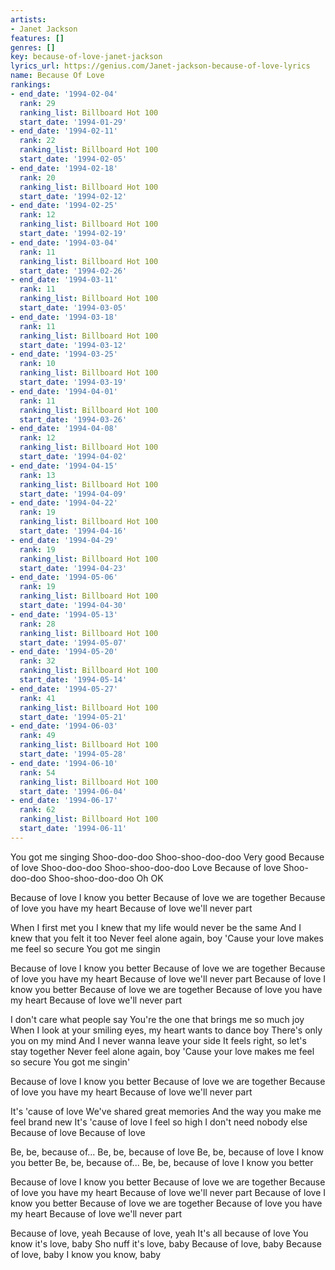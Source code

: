 ```yaml
---
artists:
- Janet Jackson
features: []
genres: []
key: because-of-love-janet-jackson
lyrics_url: https://genius.com/Janet-jackson-because-of-love-lyrics
name: Because Of Love
rankings:
- end_date: '1994-02-04'
  rank: 29
  ranking_list: Billboard Hot 100
  start_date: '1994-01-29'
- end_date: '1994-02-11'
  rank: 22
  ranking_list: Billboard Hot 100
  start_date: '1994-02-05'
- end_date: '1994-02-18'
  rank: 20
  ranking_list: Billboard Hot 100
  start_date: '1994-02-12'
- end_date: '1994-02-25'
  rank: 12
  ranking_list: Billboard Hot 100
  start_date: '1994-02-19'
- end_date: '1994-03-04'
  rank: 11
  ranking_list: Billboard Hot 100
  start_date: '1994-02-26'
- end_date: '1994-03-11'
  rank: 11
  ranking_list: Billboard Hot 100
  start_date: '1994-03-05'
- end_date: '1994-03-18'
  rank: 11
  ranking_list: Billboard Hot 100
  start_date: '1994-03-12'
- end_date: '1994-03-25'
  rank: 10
  ranking_list: Billboard Hot 100
  start_date: '1994-03-19'
- end_date: '1994-04-01'
  rank: 11
  ranking_list: Billboard Hot 100
  start_date: '1994-03-26'
- end_date: '1994-04-08'
  rank: 12
  ranking_list: Billboard Hot 100
  start_date: '1994-04-02'
- end_date: '1994-04-15'
  rank: 13
  ranking_list: Billboard Hot 100
  start_date: '1994-04-09'
- end_date: '1994-04-22'
  rank: 19
  ranking_list: Billboard Hot 100
  start_date: '1994-04-16'
- end_date: '1994-04-29'
  rank: 19
  ranking_list: Billboard Hot 100
  start_date: '1994-04-23'
- end_date: '1994-05-06'
  rank: 19
  ranking_list: Billboard Hot 100
  start_date: '1994-04-30'
- end_date: '1994-05-13'
  rank: 28
  ranking_list: Billboard Hot 100
  start_date: '1994-05-07'
- end_date: '1994-05-20'
  rank: 32
  ranking_list: Billboard Hot 100
  start_date: '1994-05-14'
- end_date: '1994-05-27'
  rank: 41
  ranking_list: Billboard Hot 100
  start_date: '1994-05-21'
- end_date: '1994-06-03'
  rank: 49
  ranking_list: Billboard Hot 100
  start_date: '1994-05-28'
- end_date: '1994-06-10'
  rank: 54
  ranking_list: Billboard Hot 100
  start_date: '1994-06-04'
- end_date: '1994-06-17'
  rank: 62
  ranking_list: Billboard Hot 100
  start_date: '1994-06-11'
---
```

You got me singing
Shoo-doo-doo
Shoo-shoo-doo-doo
Very good
Because of love
Shoo-doo-doo
Shoo-shoo-doo-doo
Love
Because of love
Shoo-doo-doo
Shoo-shoo-doo-doo
Oh OK


Because of love I know you better
Because of love we are together
Because of love you have my heart
Because of love we'll never part


When I first met you
I knew that my life would never be the same
And I knew that you felt it too
Never feel alone again, boy
'Cause your love makes me feel so secure
You got me singin


Because of love I know you better
Because of love we are together
Because of love you have my heart
Because of love we'll never part
Because of love I know you better
Because of love we are together
Because of love you have my heart
Because of love we'll never part


I don't care what people say
You're the one that brings me so much joy
When I look at your smiling eyes, my heart wants to dance boy
There's only you on my mind
And I never wanna leave your side
It feels right, so let's stay together
Never feel alone again, boy
'Cause your love makes me feel so secure
You got me singin'


Because of love I know you better
Because of love we are together
Because of love you have my heart
Because of love we'll never part


It's 'cause of love
We've shared great memories
And the way you make me feel brand new
It's 'cause of love I feel so high
I don't need nobody else
Because of love
Because of love


Be, be, because of...
Be, be, because of love
Be, be, because of love
I know you better
Be, be, because of...
Be, be, because of love
I know you better


Because of love I know you better
Because of love we are together
Because of love you have my heart
Because of love we'll never part
Because of love I know you better
Because of love we are together
Because of love you have my heart
Because of love we'll never part


Because of love, yeah
Because of love, yeah
It's all because of love
You know it's love, baby
Sho nuff it's love, baby
Because of love, baby
Because of love, baby
I know you know, baby
